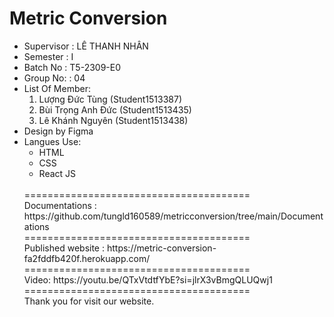 # Metric Conversion

- Supervisor : LÊ THANH NHÂN
- Semester : I
- Batch No : T5-2309-E0
- Group No: : 04
- List Of Member:
  1.  Lượng Đức Tùng (Student1513387)
  2.  Bùi Trọng Anh Đức (Student1513435)
  3.  Lê Khánh Nguyên (Student1513438)
- Design by Figma
- Langues Use:
  + HTML
  + CSS
  + React JS
  <br>
  =======================================<br>
  Documentations : https://github.com/tungld160589/metricconversion/tree/main/Documentations <br>
  =======================================<br>
  Published website : https://metric-conversion-fa2fddfb420f.herokuapp.com/ <br>
  =======================================<br>
  Video: https://youtu.be/QTxVtdtfYbE?si=jlrX3vBmgQLUQwj1
  =======================================<br>
  Thank you for visit our website.
